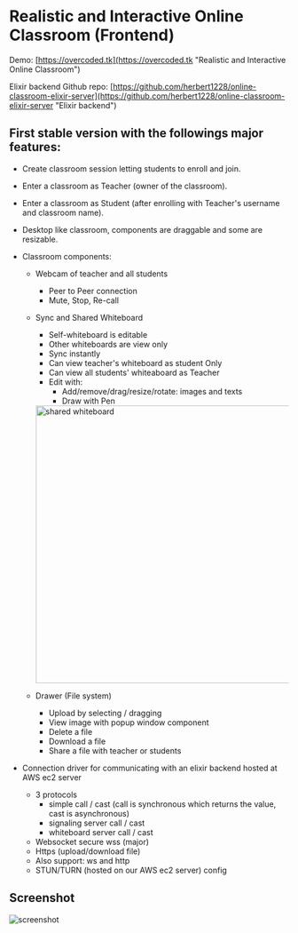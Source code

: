 # Realistic and Interactive Online Classroom (Frontend)

Demo: [https://overcoded.tk](https://overcoded.tk "Realistic and Interactive Online Classroom")

Elixir backend Github repo: [https://github.com/herbert1228/online-classroom-elixir-server](https://github.com/herbert1228/online-classroom-elixir-server "Elixir backend")


## First stable version with the followings major features:

- Create classroom session letting students to enroll and join.
- Enter a classroom as Teacher (owner of the classroom).
- Enter a classroom as Student (after enrolling with Teacher's username
  and classroom name).
- Desktop like classroom, components are draggable and some are
  resizable.
- Classroom components:
    - Webcam of teacher and all students
        - Peer to Peer connection
        - Mute, Stop, Re-call
        
    - Sync and Shared Whiteboard
        - Self-whiteboard is editable
        - Other whiteboards are view only
        - Sync instantly
        - Can view teacher's whiteboard as student Only
        - Can view all students' whiteaboard as Teacher
        - Edit with:
            - Add/remove/drag/resize/rotate: images and texts
            - Draw with Pen
        <img alt="shared whiteboard" src="https://github.com/herbert1228/online-classroom-react.js-client/blob/master/src/css/whiteboard-no-cut.png"  width="500">
             
    - Drawer (File system)
        - Upload by selecting / dragging
        - View image with popup window component
        - Delete a file
        - Download a file
        - Share a file with teacher or students
                
        
- Connection driver for communicating with an elixir backend hosted at AWS ec2 server
    - 3 protocols
        - simple call / cast (call is synchronous which returns the value, cast is asynchronous)
        - signaling server call / cast
        - whiteboard server call / cast
    - Websocket secure wss (major)
    - Https (upload/download file)
    - Also support: ws and http
    - STUN/TURN (hosted on our AWS ec2 server) config
    
## Screenshot

![screenshot](https://github.com/herbert1228/online-classroom-react.js-client/blob/master/src/css/classroom.png)

